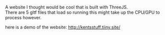 A website I thought would be cool that is built with ThreeJS.  
There are 5 gltf files that load so running this might take up the CPU/GPU to process however.  

here is a demo of the website: http://kentsstuff.tiiny.site/
